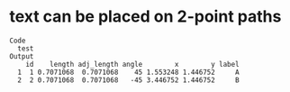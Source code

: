 # text can be placed on 2-point paths

    Code
      test
    Output
        id    length adj_length angle        x        y label
      1  1 0.7071068  0.7071068    45 1.553248 1.446752     A
      2  2 0.7071068  0.7071068   -45 3.446752 1.446752     B

